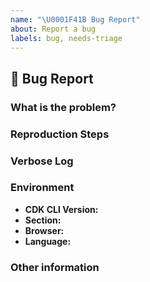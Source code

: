 ```yaml
---
name: "\U0001F41B Bug Report"
about: Report a bug
labels: bug, needs-triage
---
```


## :bug: Bug Report

### What is the problem?
<!--
Describe in as much detail as possible the problem that you have identified.
Please identify clearly what example the problem relates to.
-->

### Reproduction Steps
<!--
Whenever possible, add reference to the minimal reproduction of the issue, as
this will greatly help with identifying the root cause of the problem, and
ensuring a candidate fix is working.

If your minimal reprodiction is large, you may provide references to a [gist][1]
or any other publicly viewable location.
-->

### Verbose Log
<!--
If the output is very large, you may store it in a [gist][1]. In any case,
please review the contents of the log you are about to submit and edit any
confidential information out.

[1]: https://gist.github.com
-->

### Environment

  - **CDK CLI Version:** <!-- Output of `cdk version` -->
  - **Section:** <!-- Name of workshop section, if relevant -->
  - **Browser:** <!-- [all | Chrome | Firefox | Safari | etc... ] -->
  - **Language:** <!-- [all | TypeScript | Python ] etc... ] -->

### Other information 
<!-- e.g. detailed explanation, stacktraces, related issues, suggestions how to fix, links for us to have context, eg. associated pull-request, stackoverflow, gitter, etc -->